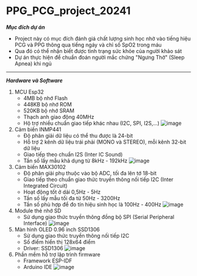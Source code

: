 # PPG_PCG_project_20241
***Mục đích dự án***
* Project này có mục đích đánh giá chất lượng sinh học nhờ vào tiếng hiệu PCG và PPG thông qua tiếng ngáy và chỉ số SpO2 trong máu
* Qua đó có thể nhận biết được tình trạng sức khỏe của người khảo sát
* Dự án thực hiện để chuẩn đoán người mắc chứng "Ngưng Thở" (Sleep Apnea) khi ngủ
***
***Hardware và Software***
1. MCU Esp32
   * 4MB bộ nhớ Flash
   * 448KB bộ nhớ ROM
   * 520KB bộ nhớ SRAM
   * Thạch anh giao động 40MHz 
   * Hộ trợ nhiều chuẩn giao tiếp khác nhau (I2C, SPI, I2S,...)
   ![image](https://github.com/user-attachments/assets/62cba73e-3d17-49de-bc7a-c4a977da22d7)
2. Cảm biến INMP441
   * Độ phân giải dữ liệu có thể thu được là 24-bit
   * Hỗ trợ 2 kênh dữ liệu trái phải (MONO và STEREO), mỗi kênh 32-bit dữ liệu
   * Giao tiếp theo chuẩn I2S (Inter IC Sound)
   * Tần số lấy mẫu khả dụng từ 8kHz - 192kHz
  ![image](https://github.com/user-attachments/assets/acaae52e-ac4d-4ab9-967f-c5e09cc1c63d)
4. Cảm biến MAX30102
   * Độ phân giải phụ thuộc vào bộ ADC, tối đa lên tớ 18-bit
   * Giao tiếp theo chuẩn giao thức truyền thông nối tiếp I2C (Inter Integrated Circuit)
   * Hoạt động tốt ở dải 0,5Hz - 5Hz
   * Tần số lấy mẫu tối đa từ 50Hz - 3200Hz
   * Tần số phù hợp để đo tín hiệu sinh học là 100Hz - 400Hz
 ![image](https://github.com/user-attachments/assets/7098881a-031f-4aa7-83fe-95745adaab84)
5. Module thẻ nhớ SD
   * Sử dụng giao thức truyền thông đồng bộ SPI (Serial Peripheral Interface)
![image](https://github.com/user-attachments/assets/9d934c58-a4e7-4051-beb1-621e56522a6a)
6. Màn hình OLED 0.96 inch SSD1306
   * Sử dụng giao thức truyền thông nối tiếp I2C
   * Số điểm hiển thị 128x64 điểm
   * Driver: SSD1306
  ![image](https://github.com/user-attachments/assets/e013fb40-f03b-4b9e-ad67-e852a17fe478)
7. Phần mềm hỗ trợ lập trình firmware
   * Framework ESP-IDF
   * Arduino IDE
![image](https://github.com/user-attachments/assets/dca27ee6-34d8-45f9-b89f-c12095224862)




